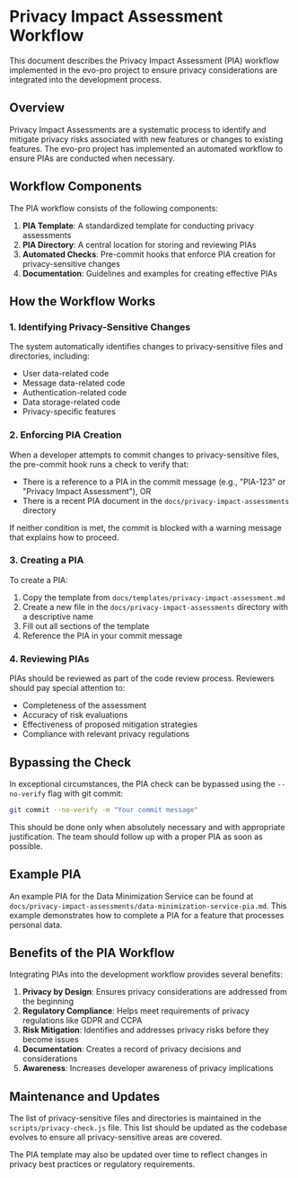 # Privacy Impact Assessment Workflow

This document describes the Privacy Impact Assessment (PIA) workflow implemented in the evo-pro project to ensure privacy considerations are integrated into the development process.

## Overview

Privacy Impact Assessments are a systematic process to identify and mitigate privacy risks associated with new features or changes to existing features. The evo-pro project has implemented an automated workflow to ensure PIAs are conducted when necessary.

## Workflow Components

The PIA workflow consists of the following components:

1. **PIA Template**: A standardized template for conducting privacy assessments
2. **PIA Directory**: A central location for storing and reviewing PIAs
3. **Automated Checks**: Pre-commit hooks that enforce PIA creation for privacy-sensitive changes
4. **Documentation**: Guidelines and examples for creating effective PIAs

## How the Workflow Works

### 1. Identifying Privacy-Sensitive Changes

The system automatically identifies changes to privacy-sensitive files and directories, including:

- User data-related code
- Message data-related code
- Authentication-related code
- Data storage-related code
- Privacy-specific features

### 2. Enforcing PIA Creation

When a developer attempts to commit changes to privacy-sensitive files, the pre-commit hook runs a check to verify that:

- There is a reference to a PIA in the commit message (e.g., "PIA-123" or "Privacy Impact Assessment"), OR
- There is a recent PIA document in the `docs/privacy-impact-assessments` directory

If neither condition is met, the commit is blocked with a warning message that explains how to proceed.

### 3. Creating a PIA

To create a PIA:

1. Copy the template from `docs/templates/privacy-impact-assessment.md`
2. Create a new file in the `docs/privacy-impact-assessments` directory with a descriptive name
3. Fill out all sections of the template
4. Reference the PIA in your commit message

### 4. Reviewing PIAs

PIAs should be reviewed as part of the code review process. Reviewers should pay special attention to:

- Completeness of the assessment
- Accuracy of risk evaluations
- Effectiveness of proposed mitigation strategies
- Compliance with relevant privacy regulations

## Bypassing the Check

In exceptional circumstances, the PIA check can be bypassed using the `--no-verify` flag with git commit:

```bash
git commit --no-verify -m "Your commit message"
```

This should be done only when absolutely necessary and with appropriate justification. The team should follow up with a proper PIA as soon as possible.

## Example PIA

An example PIA for the Data Minimization Service can be found at `docs/privacy-impact-assessments/data-minimization-service-pia.md`. This example demonstrates how to complete a PIA for a feature that processes personal data.

## Benefits of the PIA Workflow

Integrating PIAs into the development workflow provides several benefits:

1. **Privacy by Design**: Ensures privacy considerations are addressed from the beginning
2. **Regulatory Compliance**: Helps meet requirements of privacy regulations like GDPR and CCPA
3. **Risk Mitigation**: Identifies and addresses privacy risks before they become issues
4. **Documentation**: Creates a record of privacy decisions and considerations
5. **Awareness**: Increases developer awareness of privacy implications

## Maintenance and Updates

The list of privacy-sensitive files and directories is maintained in the `scripts/privacy-check.js` file. This list should be updated as the codebase evolves to ensure all privacy-sensitive areas are covered.

The PIA template may also be updated over time to reflect changes in privacy best practices or regulatory requirements.